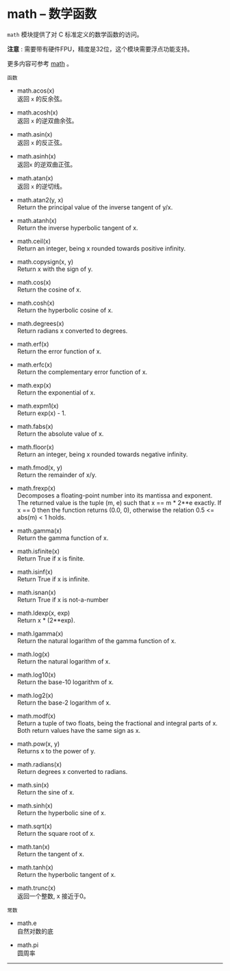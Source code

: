 # **math** – 数学函数
`math` 模块提供了对 C 标准定义的数学函数的访问。

**注意** : 需要带有硬件FPU，精度是32位，这个模块需要浮点功能支持。

更多内容可参考  [math](https://docs.python.org/3.5/library/math.html?highlight=math#module-math) 。

`函数`

- math.acos(x)  
  返回 ``x`` 的反余弦。

- math.acosh(x)  
  返回 ``x`` 的逆双曲余弦。

- math.asin(x)  
  返回 ``x`` 的反正弦。

- math.asinh(x)  
  返回``x`` 的逆双曲正弦。

- math.atan(x)  
  返回 ``x`` 的逆切线。

- math.atan2(y, x)  
  Return the principal value of the inverse tangent of y/x.

- math.atanh(x)  
  Return the inverse hyperbolic tangent of x.

- math.ceil(x)  
  Return an integer, being x rounded towards positive infinity.

- math.copysign(x, y)  
  Return x with the sign of y.

- math.cos(x)  
  Return the cosine of x.

- math.cosh(x)  
  Return the hyperbolic cosine of x.

- math.degrees(x)  
  Return radians x converted to degrees.

- math.erf(x)  
  Return the error function of x.

- math.erfc(x)  
  Return the complementary error function of x.

- math.exp(x)  
  Return the exponential of x.

- math.expm1(x)  
  Return exp(x) - 1.

- math.fabs(x)  
  Return the absolute value of x.

- math.floor(x)  
  Return an integer, being x rounded towards negative infinity.

- math.fmod(x, y)  
  Return the remainder of x/y.

- math.frexp(x)  
  Decomposes a floating-point number into its mantissa and exponent. The returned value is the tuple (m, e) such that x == m * 2**e exactly. If x == 0 then the function returns (0.0, 0), otherwise the relation 0.5 <= abs(m) < 1 holds.

- math.gamma(x)  
  Return the gamma function of x.

- math.isfinite(x)  
  Return True if x is finite.

- math.isinf(x)  
  Return True if x is infinite.

- math.isnan(x)  
  Return True if x is not-a-number

- math.ldexp(x, exp)  
  Return x * (2**exp).

- math.lgamma(x)  
  Return the natural logarithm of the gamma function of x.

- math.log(x)  
  Return the natural logarithm of x.

- math.log10(x)  
  Return the base-10 logarithm of x.

- math.log2(x)  
  Return the base-2 logarithm of x.

- math.modf(x)  
  Return a tuple of two floats, being the fractional and integral parts of x. Both return values have the same sign as x.

- math.pow(x, y)  
  Returns x to the power of y.

- math.radians(x)  
  Return degrees x converted to radians.

- math.sin(x)  
  Return the sine of x.

- math.sinh(x)  
  Return the hyperbolic sine of x.

- math.sqrt(x)  
  Return the square root of x.

- math.tan(x)  
  Return the tangent of x.

- math.tanh(x)  
  Return the hyperbolic tangent of x.

- math.trunc(x)  
  返回一个整数, x 接近于0。

`常数`

- math.e  
  自然对数的底

- math.pi  
  圆周率

----------